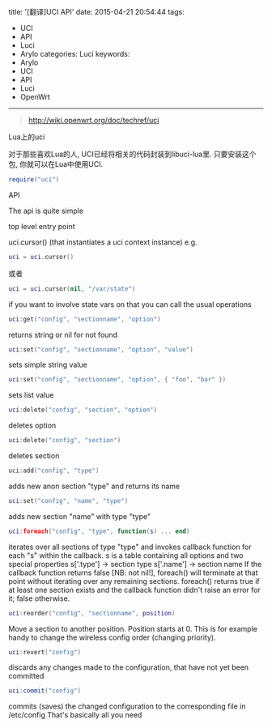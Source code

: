 title: '[翻译]UCI API'
date: 2015-04-21 20:54:44
tags:
  - UCI
  - API
  - Luci
  - Arylo
categories: Luci
keywords:
  - Arylo
  - UCI
  - API
  - Luci
  - OpenWrt
---

> http://wiki.openwrt.org/doc/techref/uci

Lua上的uci

对于那些喜欢Lua的人, UCI已经将相关的代码封装到libuci-lua里. 只要安装这个包, 你就可以在Lua中使用UCI.

```lua
require("uci")
```
API

The api is quite simple

top level entry point

uci.cursor() (that instantiates a uci context instance) e.g.

```lua
uci = uci.cursor()
```
或者
```lua
uci = uci.cursor(nil, "/var/state")
```
if you want to involve state vars
on that you can call the usual operations

```lua
uci:get("config", "sectionname", "option")
```
returns string or nil for not found
```lua
uci:set("config", "sectionname", "option", "value")
```
sets simple string value
```lua
uci:set("config", "sectionname", "option", { "foo", "bar" })
```
sets list value
```lua
uci:delete("config", "section", "option")
```
deletes option
```lua
uci:delete("config", "section")
```
deletes section
```lua
uci:add("config", "type")
```
adds new anon section "type" and returns its name
```lua
uci:set("config", "name", "type")
```
adds new section "name" with type "type"
```lua
uci:foreach("config", "type", function(s) ... end)
```
iterates over all sections of type "type" and invokes callback function for each "s" within the callback. s is a table containing all options and two special properties
s['.type'] → section type
s['.name'] → section name
If the callback function returns false [NB: not nil!], foreach() will terminate at that point without iterating over any remaining sections. foreach() returns true if at least one section exists and the callback function didn't raise an error for it; false otherwise.

```lua
uci:reorder("config", "sectionname", position)
```
Move a section to another position. Position starts at 0. This is for example handy to change the wireless config order (changing priority).
```lua
uci:revert("config")
```
discards any changes made to the configuration, that have not yet been committed
```lua
uci:commit("config")
```
commits (saves) the changed configuration to the corresponding file in /etc/config
That's basically all you need
